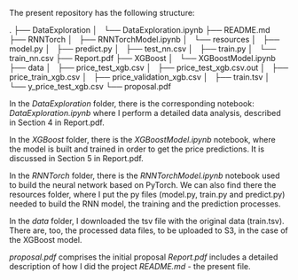 The present repository has the following structure:

.
├── DataExploration
│   └── DataExploration.ipynb
├── README.md
├── RNNTorch
│   ├── RNNTorchModel.ipynb
│   └── resources
│       ├── model.py
│       ├── predict.py
│       ├── test_nn.csv
│       ├── train.py
│       └── train_nn.csv
├── Report.pdf
├── XGBoost
│   └── XGBoostModel.ipynb
├── data
│   ├── price_test_xgb.csv
│   ├── price_test_xgb.csv.out
│   ├── price_train_xgb.csv
│   ├── price_validation_xgb.csv
│   ├── train.tsv
│   └── y_price_test_xgb.csv
└── proposal.pdf


In the *DataExploration* folder, there is the corresponding notebook: *DataExploration.ipynb* where I perform a detailed data analysis, described in Section 4 in Report.pdf.

In the *XGBoost* folder, there is the *XGBoostModel.ipynb* notebook, where the model is built and trained in order to get the price predictions. It is discussed in Section 5 in Report.pdf.

In the *RNNTorch* folder, there is the *RNNTorchModel.ipynb* notebook used to build the neural network based on PyTorch. We can also find there the resources folder, where I put the py files (model.py, train.py and predict.py) needed to build the RNN model, the training and the prediction processes.

In the *data* folder, I downloaded the tsv file with the original data (train.tsv). There are, too, the processed data files, to be uploaded to S3, in the case of the XGBoost model.

*proposal.pdf* comprises the initial proposal
*Report.pdf* includes a detailed description of how I did the project
*README.md* - the present file.
